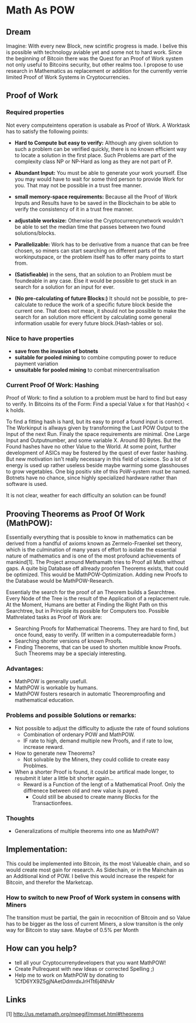 # Math As POW

## Dream
Imagine: With every new Block, new scintific progress is made. I belive this is possible with technology aviable yet and some not to hard work. Since the beginning of Bitcoin there was the Quest for an Proof of Work system  not only useful to Bitcoins security, but other realms too. I propose to use research in Mathematics as replacement or addition for the currently verrie limited Proof of Work Systems in Cryptocurrencies.

## Proof of Work
### Required properties
Not every computeintens operation is usabale as Proof of Work. A Worktask has to satisfy the following points:

* **Hard to Compute but easy to verify:** Although any given solution to such a problem can be verified quickly, there is no known efficient way to locate a solution in the first place. Such Problems are part of the complexity class NP or NP-Hard as long as they are not part of P.

* **Abundant Input:** You must be able to generate your work yourself. Else you may would have to wait for some third person to provide Work for you. That may not be possible in a trust free manner.

* **small memory-space requirements:** Because all the Proof of Work Inputs and Results have to be saved in the Blockchain to be able to verify the consistency of it in a trust free manner. 

* **adjustable worksize:** Otherwise the Cryptocurrencynetwork wouldn't be able to set the median time that passes between two found solutions/blocks. 

* **Parallelizable:** Work has to be derivative from a nuance that can be free chosen, so miners can start searching on different parts of the workinputspace, or the problem itself has to offer many points to start from.

* **(Satisfieable)** in the sens, that an solution to an Problem must be foundeable in any case. Else it would be possible to get stuck in an search for a solution for an input for ever.

* **(No pre-calculating of future Blocks:)** It should not be possible, to pre-calculate to reduce the work of a specific future block beside the current one. That does not mean, it should not be possible to make the search for an solution more efficient by calculating some general information usable for every future block.(Hash-tables or so).

### Nice to have properties
* **save from the invasion of botnets**
* **suitable for pooled mining** to combine computing power to reduce payment variation
* **unsuitable for pooled mining** to combat minercentralisation


### Current Proof Of Work: Hashing
Proof of Work: to find a solution to a problem must be hard to find but easy to verify. In Bitcoins its of the Form: Find a special Value x for that Hash(x) < k holds.

To find a fitting hash is hard, but its easy to proof a found input is correct. The Workinput is allways given by transforming the Last POW Output to the Input of the next Run. Finaly the space requirements are minimal. One Large Input and Outputnumber, and some variable X. Around 80 Bytes. But the Found hashes have no other Value to the World. At some point, further development of ASICs may be fostered by the quest of ever faster hashing. But new motivation isn't really necessary in this field of science. So a lot of energy is used up rather useless beside maybe warming some glasshouses to grow vegetables.
One big positiv site of this PoW-system must be named. Botnets have no chance, since highly specialized hardware rather than software is used.

It is not clear, weather for each difficulty an solution can be found!

## Prooving Theorems as Proof Of Work (MathPOW):
Essentially everything that is possible to know in mathematics can be derived from a handful of axioms known as Zermelo-Fraenkel set theory, which is the culmination of many years of effort to isolate the essential nature of mathematics and is one of the most profound achievements of mankind[1]. The Project arround Methamath tries to Proof all Math without gaps. A quite big Database off allready proofen Theorems exists, that could be optimized. This would be MathPOW-Optimization. Adding new Proofs to the Database would be MathPOW-Research.

Essentialy the search for the proof of an Theorem builds a Searchtree. Every Node of the Tree is the result of the Application of a replacement rule. At the Moment, Humans are better at Finding the Right Path on this Searchtree, but in Principle its possible for Computers too. 
Possible Mathrelated tasks as Proof of Work are:
* Searching Proofs for Mathematical Theorems. They are hard to find, but once found, easy to verify. (If written in a computerreadable form.)
* Searching shorter versions of known Proofs.
* Finding Theorems, that can be used to shorten multible know Proofs. Such Theorems may be a specialy interesting.

### Advantages:
* MathPOW is generally usefull.
* MathPOW is workable by humans.
* MathPOW fosters research in automatic Theoremproofing and mathematical education.



### Problems and possible Solutions or remarks:
* Not possible to adjust the difficulty to adjuste the rate of found solutions
  * Combination of ordenary POW and MathPOW.
  * IF rate to high, demand multiple new Proofs, and if rate to low, increase reward.
* How to generate new Theorems?
  * Not solvable by the Miners, they could collide to create easy Problmes.
* When a shorter Proof is found, it could be artifical made longer, to resubmit it later a little bit shorter again...
  * Reward is a Function of the lengt of a Mathematical Proof. Only the diffrenece between old and new value is payed.
    * Could still be abused to create manny Blocks for the Transactionfees.

### Thoughts
* Generalizations of multiple theorems into one as MathPoW?

## Implementation:
This could be implemented into Bitcoin, its the most Valueable chain, and so would create most gain for research. As Sidechain, or in the Mainchain as an Additional kind of POW. I belive this would increase the respekt for Bitcoin, and therefor the Marketcap.

### How to switch to new Proof of Work system in consens with Miners
The transition must be partial, the gain in recocnition of Bitcoin and so Value has to be bigger as the loss of current Miners, a slow transiton is the only way for Bitcoin to stay save. Maybe of 0.5\% per Month

## How can you help?
* tell all your Cryptocurrenydevelopers that you want MathPOW!
* Create Pullrequest with new Ideas or corrected Spelling ;)
* Help me to work on MathPOW by donating to 1CfD6YX9Z5gjNAetDdmrdxJrHTt6j4NhAr

## Links
[1] http://us.metamath.org/mpegif/mmset.html#theorems
